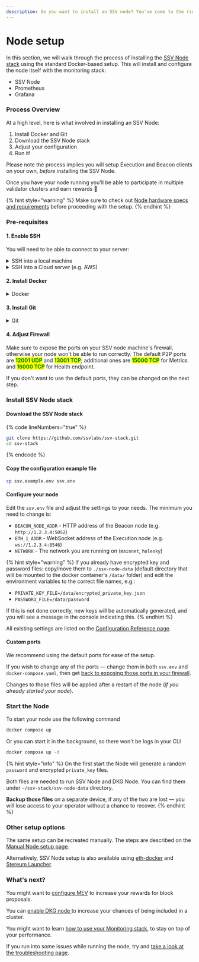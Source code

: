 ```yaml
---
description: So you want to install an SSV node? You've come to the right place!
---
```


# Node setup

In this section, we will walk through the process of installing the [SSV Node stack](https://github.com/ssvlabs/ssv-stack) using the standard Docker-based setup. This will install and configure the node itself with the monitoring stack:

* SSV Node
* Prometheus
* Grafana

### Process Overview

At a high level, here is what involved in installing an SSV Node:

1. Install Docker and Git
2. Download the SSV Node stack
3. Adjust your configuration
4. Run it!

Please note the process implies you will setup Execution and Beacon clients on your own, _before_ installing the SSV Node.&#x20;

Once you have your node running you'll be able to participate in multiple validator clusters and earn rewards 🥳

{% hint style="warning" %}
Make sure to check out [Node hardware specs and requirements](broken-reference) before proceeding with the setup.
{% endhint %}

### Pre-requisites

#### 1. Enable SSH

You will need to be able to connect to your server:

<details>

<summary>SSH into a local machine</summary>

Please refer to this guide from EthStaker community:

[https://docs.ethstaker.cc/ethstaker-knowledge-base/tutorials/connect-via-ssh](https://docs.ethstaker.cc/ethstaker-knowledge-base/tutorials/connect-via-ssh)

</details>

<details>

<summary>SSH into a Cloud server (e.g. AWS)</summary>

If you have generated an SSH key for your server or downloaded one from your Cloud hosting provider (e.g. AWS)

**Linux / Unix / MacOS**

```
cd ./{path to the folder to which the key pair file was downloaded}

chmod 400 {key pair file name}

ssh -i {key pair file name} ubuntu@{instance public IP you took from AWS}

```

**Windows**

```
cd /{path to the folder to which the key pair file was downloaded}

ssh -i {key pair file name} ubuntu@{instance public IP you took from AWS}
```

</details>

#### 2. Install Docker

<details>

<summary>Docker</summary>

In order to do so, please refer to [the official Docker documentation](https://docs.docker.com/engine/install/), and find the option that better fits your server configuration.

***

Docker needs `sudo`, which can be annoying to type every time. You can give Docker the needed permissions once and for all, if you wish [https://stackoverflow.com/questions/48957195/how-to-fix-docker-got-permission-denied-issue](https://stackoverflow.com/questions/48957195/how-to-fix-docker-got-permission-denied-issue)

***

**NOTE:**

In order to run the SSV Node, in a server, only Docker engine is necessary, you can still go ahead and install Docker Desktop, but it will not be necessary unless you plan to use the Graphical Interface.

</details>

#### 3. Install Git

<details>

<summary>Git</summary>

To install the latest stable version for your release of Debian/Ubuntu run `apt-get install git` in your command line.&#x20;

If your machine is using another Linux distribution, please use the [official Git documentation](https://git-scm.com/downloads/linux), and find the option that better fits your server configuration.

***

**NOTE:**

Git is needed to download the SSV Node stack on your machine.

</details>

#### 4. Adjust Firewall

Make sure to expose the ports on your SSV node machine's firewall, otherwise your node won't be able to run correctly. The default P2P ports are <mark style="color:green;">**12001 UDP**</mark> and <mark style="color:green;">**13001 TCP**</mark>; additional ones are <mark style="color:green;">**15000 TCP**</mark> for Metrics and <mark style="color:green;">**16000 TCP**</mark> for Health endpoint.

If you don't want to use the default ports, they can be changed on the next step.

### Install SSV Node stack

#### Download the SSV Node stack

{% code lineNumbers="true" %}
```bash
git clone https://github.com/ssvlabs/ssv-stack.git
cd ssv-stack
```
{% endcode %}

#### Copy the configuration example file

```bash
cp ssv.example.env ssv.env
```

#### Configure your node

Edit the `ssv.env` file and adjust the settings to your needs. The minimum you need to change is:

* `BEACON_NODE_ADDR` - HTTP address of the Beacon node (e.g. `http://1.2.3.4:5052`)
* `ETH_1_ADDR` - WebSocket address of the Execution node (e.g. `ws://1.2.3.4:8546`)
* `NETWORK` - The network you are running on (`mainnet`, `holesky`)

{% hint style="warning" %}
If you already have encrypted key and password files: copy/move them to `./ssv-node-data` (default directory that will be mounted to the docker container's `/data/` folder) and edit the environment variables to the correct file names, e.g.:

* `PRIVATE_KEY_FILE=/data/encrypted_private_key.json`
* `PASSWORD_FILE=/data/password`

If this is not done correctly, new keys will be automatically generated, and you will see a message in the console indicating this.
{% endhint %}

All existing settings are listed on the [Configuration Reference page](node-configuration-reference.md).

#### Custom ports

We recommend using the default ports for ease of the setup.&#x20;

If you wish to change any of the ports — change them in both `ssv.env` and `docker-compose.yaml`, then get [back to exposing those ports in your firewall](installation.md#id-4.-adjust-firewall).&#x20;

Changes to those files will be applied after a restart of the node (_if you already started your node_).

### Start the Node

To start your node use the following command

```bash
docker compose up
```

Or you can start it in the background, so there won't be logs in your CLI

```bash
docker compose up -d
```

{% hint style="info" %}
On the first start the Node will generate a random `password` and encrypted `private_key` files.&#x20;

Both files are needed to run SSV Node and DKG Node. You can find them under `~/ssv-stack/ssv-node-data` directory.&#x20;

**Backup those files** on a separate device, if any of the two are lost — you will lose access to your operator without a chance to recover.
{% endhint %}

### Other setup options

The same setup can be recreated manually. The steps are described on the [Manual Node setup page](installation/installation.md).

Alternatively, SSV Node setup is also available using [eth-docker](https://eth-docker.net/Support/SSV/) and [Stereum Launcher](https://stereum.net/).

### What's next?

You might want to [configure MEV](configuring-mev.md) to increase your rewards for block proposals.&#x20;

You can [enable DKG node ](enabling-dkg.md)to increase your chances of being included in a cluster.

You might want to learn [how to use your Monitoring stack](monitoring/monitoring.md), to stay on top of your performance.

If you run into some issues while running the node, try and [take a look at the troubleshooting page](maintenance/troubleshooting.md).

